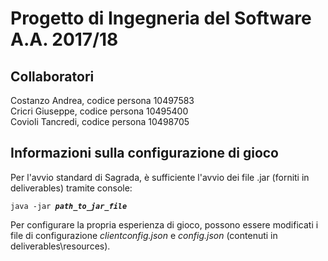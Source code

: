 # Progetto di Ingegneria del Software A.A. 2017/18
## Collaboratori
Costanzo Andrea, codice persona 10497583  
Cricri  Giuseppe, codice persona 10495400  
Covioli Tancredi, codice persona 10498705  

## Informazioni  sulla configurazione di gioco
Per l'avvio standard di Sagrada, è sufficiente l'avvio dei file .jar (forniti in deliverables) tramite console:

`java -jar `__*`path_to_jar_file`*__` `

Per configurare la propria esperienza di gioco, possono essere modificati i file di configurazione _clientconfig.json_ e _config.json_ (contenuti in deliverables\resources).

